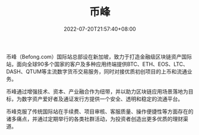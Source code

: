 ﻿---
weight: 
title: "币峰"
description: "币峰（Befong.com）国际站总部设在新加坡，致力于打造金融级区块链资产国际站，面向全球90多个国家的客户及多种应用终端提供BTC、ETH、EOS、LTC、DASH、QTUM等主流数字货币交易服务，同时对接优质初创项目的上币和流通业务。"
date: 2022-07-20T21:57:40+08:00
lastmod: 2022-07-20T16:45:40+08:00
draft: false
authors: ["qianxun"]
featuredImage: "bifeng.webp"
link: "https://123huobi.com/sites/bifeng.html"
tags: ["交易所","币峰"]
categories: ["navigation"]
navigation: ["交易所"]
lightgallery: true
toc: true
pinned: false
recommend: false
recommend1: false
---
币峰（Befong.com）国际站总部设在新加坡，致力于打造金融级区块链资产国际站，面向全球90多个国家的客户及多种应用终端提供BTC、ETH、EOS、LTC、DASH、QTUM等主流数字货币交易服务，同时对接优质初创项目的上币和流通业务。

币峰通过增强技术、资本、产业融合作为纽带，并以助力区块链应用场景落地为目标，为数字资产爱好者及通证发行方提供一个安全、透明和稳定的流通平台。

币峰克服了传统国际站在手续费、项目审核、客服质量、操作便捷性等方面存在的诸多痛点，并通过定期举行的各类社群活动，为投资者创造出更多优质的理财渠道。